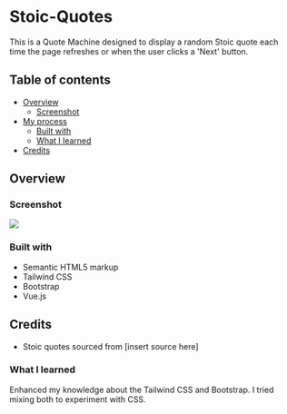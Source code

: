 # Stoic-Quotes

This is a Quote Machine designed to display a random Stoic quote each time the page refreshes or when the user clicks a 'Next' button.


## Table of contents

- [Overview](#overview)
  - [Screenshot](#screenshot)
- [My process](#my-process)
  - [Built with](#built-with)
  - [What I learned](#what-i-learned)
- [Credits](#credits)

## Overview

### Screenshot

![](./assets/screenshot.png)

### Built with

- Semantic HTML5 markup
- Tailwind CSS
- Bootstrap
- Vue.js

## Credits

- Stoic quotes sourced from [insert source here]

### What I learned

Enhanced my knowledge about the Tailwind CSS and Bootstrap. I tried mixing both to experiment with CSS.